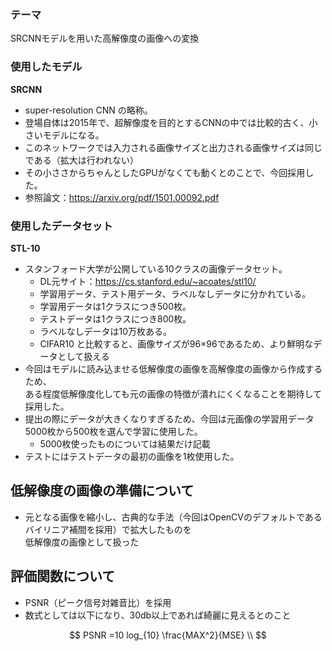 ### テーマ

SRCNNモデルを用いた高解像度の画像への変換

### 使用したモデル

**SRCNN**

* super-resolution CNN の略称。
* 登場自体は2015年で、超解像度を目的とするCNNの中では比較的古く、小さいモデルになる。
* このネットワークでは入力される画像サイズと出力される画像サイズは同じである（拡大は行われない）
* その小ささからちゃんとしたGPUがなくても動くとのことで、今回採用した。
* 参照論文：https://arxiv.org/pdf/1501.00092.pdf

### 使用したデータセット

**STL-10**

* スタンフォード大学が公開している10クラスの画像データセット。
  * DL元サイト：https://cs.stanford.edu/~acoates/stl10/
  * 学習用データ、テスト用データ、ラベルなしデータに分かれている。
  * 学習用データは1クラスにつき500枚。
  * テストデータは1クラスにつき800枚。
  * ラベルなしデータは10万枚ある。
  * CIFAR10 と比較すると、画像サイズが96×96であるため、より鮮明なデータとして扱える 
* 今回はモデルに読み込ませる低解像度の画像を高解像度の画像から作成するため、<br>ある程度低解像度化しても元の画像の特徴が潰れにくくなることを期待して採用した。
* 提出の際にデータが大きくなりすぎるため、今回は元画像の学習用データ5000枚から500枚を選んで学習に使用した。
  * 5000枚使ったものについては結果だけ記載
* テストにはテストデータの最初の画像を1枚使用した。


## 低解像度の画像の準備について

* 元となる画像を縮小し、古典的な手法（今回はOpenCVのデフォルトであるバイリニア補間を採用）で拡大したものを<br>低解像度の画像として扱った

## 評価関数について

* PSNR（ピーク信号対雑音比）を採用
* 数式としては以下になり、30db以上であれば綺麗に見えるとのこと

$$ PSNR =10 log_{10} \frac{MAX^2}{MSE} \\ $$